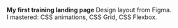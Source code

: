 **My first training landing page**
Design layout from Figma.  
I mastered: CSS animations, CSS Grid, CSS Flexbox.  
